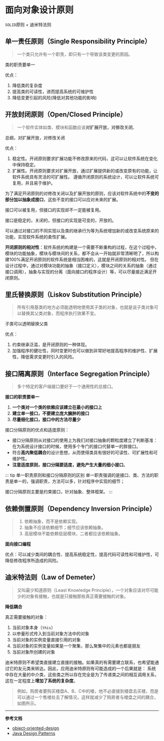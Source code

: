 # 面向对象设计原则

`SOLID`原则 + 迪米特法则

## 单一责任原则（Single Responsibility Principle）

> 一个类只允许有一个职责，即只有一个导致该类变更的原因。

类的职责要单一

优点：
1. 降低类的复杂度
2. 提高类的可读性，进而提高系统的可维护性
3. 降低变更引起的风险(降低对其他功能的影响)

## 开放封闭原则（Open/Closed Principle）

> 一个软件实体如类、模块和函数应该**对扩展开放，对修改关闭**。

总纲，对扩展开放，对修改关闭

优点：
1. 稳定性。开闭原则要求扩展功能不修改原来的代码，这可以让软件系统在变化中保持稳定。
2. 扩展性。开闭原则要求对扩展开放，通过扩展提供新的或改变原有的功能，让软件系统具有灵活的可扩展性。
遵循开闭原则的系统设计，可以让软件系统可复用，并且易于维护。

为了满足开闭原则的对修改关闭以及扩展开放的原则，应该对软件系统中的**不变的部分加以抽象成接口**，这些不变的接口可以应对未来的扩展。

接口可以被复用，但接口的实现却不一定能被复用。

接口是稳定的，关闭的，但接口的实现是可变的，开放的。

可以通过对接口的不同实现以及类的继承行为等为系统增加新的或改变系统原来的功能，实现软件系统的柔性扩展。

**开闭原则的相对性**：软件系统的构建是一个需要不断重构的过程，在这个过程中，模块的功能抽象，模块与模块间的关系，都不会从一开始就非常清晰明了，所以构建100%满足开闭原则的软件系统是相当困难的，这就是开闭原则的相对性。
但在设计过程中，通过对模块功能的抽象（接口定义），模块之间的关系的抽象（通过接口调用），抽象与实现的分离（面向接口的程序设计）等，可以尽量接近满足开闭原则。

## 里氏替换原则（Liskov Substitution Principle）

> 所有引用基类的地方必须能透明地使用其子类的对象，也就是说子类对象可以替换其父类对象，而程序执行效果不变。

子类可以透明替换父类

优点：
1. 约束继承泛滥，是开闭原则的一种体现。
2. 加强程序的健壮性，同时变更时也可以做到非常好地提高程序的维护性、扩展性，降低需求变更时引入的风险。

## 接口隔离原则（Interface Segregation Principle）

> 多个特定的客户端接口要好于一个通用性的总接口。

**接口的职责要单一**

1. **一个类对一个类的依赖应该建立在最小的接口上**
2. **建立单一接口，不要建立庞大臃肿的接口**
3. **尽量细化接口，接口中的方法尽量少**

接口分隔原则的优点和适度原则：
- 接口分隔原则从对接口的使用上为我们对接口抽象的颗粒度建立了判断基准：在为系统设计接口的时候，使用多个专门的接口代替单一的胖接口。
- 符合**高内聚低耦合**的设计思想，从而使得类具有很好的可读性、可扩展性和可维护性。
- **注意适度原则，接口分隔要适度，避免产生大量的细小接口**。

::: tip 单一职责原则和接口分隔原则的区别
单一职责强调的是接口、类、方法的职责是单一的，强调职责，方法可以多，针对程序中实现的细节；

接口分隔原则主要是约束接口，针对抽象、整体框架。
:::

## 依赖倒置原则（Dependency Inversion Principle）

> 1. 依赖抽象，而不是依赖实现。
> 2. 抽象不应该依赖细节；细节应该依赖抽象。
> 3. 高层模块不能依赖低层模块，二者都应该依赖抽象。

**面向接口编程**

优点：可以减少类间的耦合性、提高系统稳定性，提高代码可读性和可维护性，可降低修改程序所造成的风险。

## 迪米特法则（Law of Demeter）

> 又叫最少知道原则（Least Knowledge Principle），一个对象应该对尽可能少的对象有接触，也就是只接触那些真正需要接触的对象。

**降低耦合**

真正需要接触的对象：
1. 当前对象本身（`this`）
2. 以参量形式传入到当前对象方法中的对象
3. 当前对象的实例变量直接引用的对象
4. 当前对象的实例变量如果是一个聚集，那么聚集中的元素也都是朋友
5. 当前对象所创建的对象

迪米特原则不希望类直接建立直接的接触。如果真的有需要建立联系，也希望能通过它的友元类来转达。因此，应用迪米特原则有可能造成的一个后果就是：
系统中存在大量的中介类，这些类之所以存在完全是为了传递类之间的相互调用关系，这在一定程度上**增加了系统的复杂度**。
> 例如，购房者要购买楼盘A、B、C中的楼，他不必直接到楼盘去买楼，而是可以通过一个售楼处去了解情况，这样就减少了购房者与楼盘之间的耦合，如图所示。

--- 
**参考文档**
- [object-oriented-design](https://github.com/knightsj/object-oriented-design)
- [Java Design Patterns](https://java-design-patterns.com/principles)